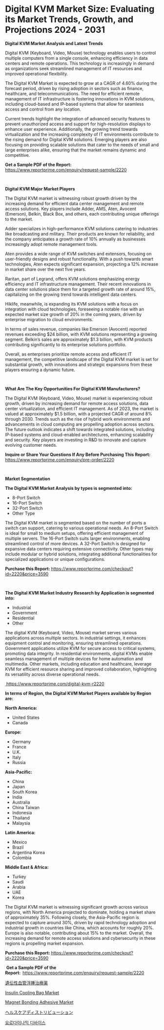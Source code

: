 <p><h1>Digital KVM Market Size: Evaluating its Market Trends, Growth, and Projections 2024 - 2031</h1></p><p><strong>Digital KVM Market Analysis and Latest Trends</strong></p>
<p><p>Digital KVM (Keyboard, Video, Mouse) technology enables users to control multiple computers from a single console, enhancing efficiency in data centers and remote operations. This technology is increasingly in demand as organizations seek streamlined management of IT resources and improved operational flexibility.</p><p>The Digital KVM Market is expected to grow at a CAGR of 4.60% during the forecast period, driven by rising adoption in sectors such as finance, healthcare, and telecommunications. The need for efficient remote management of IT infrastructure is fostering innovations in KVM solutions, including cloud-based and IP-based systems that allow for seamless access and control from any location.</p><p>Current trends highlight the integration of advanced security features to prevent unauthorized access and support for high-resolution displays to enhance user experience. Additionally, the growing trend towards virtualization and the increasing complexity of IT environments contribute to the rising demand for Digital KVM solutions. Emerging players are also focusing on providing scalable solutions that cater to the needs of small and large enterprises alike, ensuring that the market remains dynamic and competitive.</p></p>
<p><strong>Get a Sample PDF of the Report:&nbsp;</strong> <a href="https://www.reportprime.com/enquiry/request-sample/2220">https://www.reportprime.com/enquiry/request-sample/2220</a></p>
<p>&nbsp;</p>
<p><strong>Digital KVM Major Market Players</strong></p>
<p><p>The Digital KVM market is witnessing robust growth driven by the increasing demand for efficient data center management and remote access solutions. Key players include Adder, AMS, Aten, Avocent (Emerson), Belkin, Black Box, and others, each contributing unique offerings to the market.</p><p>Adder specializes in high-performance KVM solutions catering to industries like broadcasting and military. Their products are known for reliability, and the company anticipates a growth rate of 10% annually as businesses increasingly adopt remote management tools.</p><p>Aten provides a wide range of KVM switches and extensors, focusing on user-friendly designs and robust functionality. With a push towards smart technologies, Aten expects significant expansion, projecting a 12% increase in market share over the next five years.</p><p>Raritan, part of Legrand, offers KVM solutions emphasizing energy efficiency and IT infrastructure management. Their recent innovations in data center solutions place them for a targeted growth rate of around 15%, capitalizing on the growing trend towards intelligent data centers.</p><p>Hiklife, meanwhile, is expanding its KVM solutions with a focus on integration with cloud technologies, foreseeing a notable rise with an expected market size growth of 20% in the coming years, driven by enterprise migration to cloud environments.</p><p>In terms of sales revenue, companies like Emerson (Avocent) reported revenues exceeding $24 billion, with KVM solutions representing a growing segment. Belkin’s sales are approximately $1.3 billion, with KVM products contributing significantly to its enterprise solutions portfolio.</p><p>Overall, as enterprises prioritize remote access and efficient IT management, the competitive landscape of the Digital KVM market is set for substantial growth, with innovations and strategic expansions from these players ensuring a dynamic future.</p></p>
<p>&nbsp;</p>
<p><strong>What Are The Key Opportunities For Digital KVM Manufacturers?</strong></p>
<p><p>The Digital KVM (Keyboard, Video, Mouse) market is experiencing robust growth, driven by increasing demand for remote access solutions, data center virtualization, and efficient IT management. As of 2023, the market is valued at approximately $1.5 billion, with a projected CAGR of around 8% through 2030. Trends such as the rise of hybrid work environments and advancements in cloud computing are propelling adoption across sectors. The future outlook indicates a shift towards integrated solutions, including IP-based systems and cloud-enabled architectures, enhancing scalability and security. Key players are investing in R&D to innovate and capture evolving customer needs.</p></p>
<p><strong>Inquire or Share Your Questions If Any Before Purchasing This Report:</strong> <a href="https://www.reportprime.com/enquiry/pre-order/2220">https://www.reportprime.com/enquiry/pre-order/2220</a></p>
<p>&nbsp;</p>
<p><strong>Market Segmentation</strong></p>
<p><strong>The Digital KVM Market Analysis by types is segmented into:</strong></p>
<p><ul><li>8-Port Switch</li><li>16-Port Switch</li><li>32-Port Switch</li><li>Other Type</li></ul></p>
<p><p>The Digital KVM market is segmented based on the number of ports a switch can support, catering to various operational needs. An 8-Port Switch is ideal for small to medium setups, offering efficient management of multiple servers. The 16-Port Switch suits larger environments, enabling streamlined control of more devices. A 32-Port Switch is designed for expansive data centers requiring extensive connectivity. Other types may include modular or hybrid solutions, integrating additional functionalities for specialized applications or unique configurations.</p></p>
<p><strong>Purchase this Report:&nbsp;</strong><a href="https://www.reportprime.com/checkout?id=2220&price=3590">https://www.reportprime.com/checkout?id=2220&price=3590</a></p>
<p>&nbsp;</p>
<p><strong>The Digital KVM Market Industry Research by Application is segmented into:</strong></p>
<p><ul><li>Industrial</li><li>Government</li><li>Residential</li><li>Other</li></ul></p>
<p><p>The digital KVM (Keyboard, Video, Mouse) market serves various applications across multiple sectors. In industrial settings, it enhances equipment control and monitoring, ensuring streamlined operations. Government applications utilize KVM for secure access to critical systems, promoting data integrity. In residential environments, digital KVMs enable seamless management of multiple devices for home automation and multimedia. Other markets, including education and healthcare, leverage KVM for efficient resource sharing and improved collaboration, highlighting its versatility across diverse operational needs.</p></p>
<p><a href="https://www.reportprime.com/digital-kvm-r2220">&nbsp;https://www.reportprime.com/digital-kvm-r2220</a></p>
<p><strong>In terms of Region, the Digital KVM Market Players available by Region are:</strong></p>
<p>
    <p> <strong> North America: </strong>
        <ul>
            <li>United States</li>
            <li>Canada</li>
        </ul>
        </p> 
    <p> <strong> Europe: </strong>
        <ul>
            <li>Germany</li>
            <li>France</li>
            <li>U.K.</li>
            <li>Italy</li>
            <li>Russia</li>
        </ul>
        </p> 
    <p> <strong> Asia-Pacific: </strong>
        <ul>
            <li>China</li>
            <li>Japan</li>
            <li>South Korea</li>
            <li>India</li>
            <li>Australia</li>
            <li>China Taiwan</li>
            <li>Indonesia</li>
            <li>Thailand</li>
            <li>Malaysia</li>
        </ul>
        </p> 
    <p> <strong> Latin America: </strong>
        <ul>
            <li>Mexico</li>
            <li>Brazil</li>
            <li>Argentina Korea</li>
            <li>Colombia</li>
        </ul>
        </p> 
    <p> <strong> Middle East & Africa: </strong>
        <ul>
            <li>Turkey</li>
            <li>Saudi</li>
            <li>Arabia</li>
            <li>UAE</li>
            <li>Korea</li>
        </ul>
    </p>
    </p>
<p><p>The Digital KVM market is witnessing significant growth across various regions, with North America projected to dominate, holding a market share of approximately 35%. Following closely, the Asia-Pacific region is expected to capture around 30%, driven by rapid technology adoption and industrial growth in countries like China, which accounts for roughly 20%. Europe is also notable, contributing about 15% to the market. Overall, the increasing demand for remote access solutions and cybersecurity in these regions is propelling market expansion.</p></p>
<p><strong>Purchase this Report: </strong><a href="https://www.reportprime.com/checkout?id=2220&price=3590">https://www.reportprime.com/checkout?id=2220&price=3590</a></p>
<p>&nbsp;<strong>Get a Sample PDF of the Report:&nbsp;&nbsp;</strong><a href="https://www.reportprime.com/enquiry/request-sample/2220">https://www.reportprime.com/enquiry/request-sample/2220</a></p>
<p><strong></strong></p>
<p><p><a href="https://medium.com/@henriettemills1/%E9%81%BA%E4%BC%9D%E6%80%A7%E8%A1%80%E7%AE%A1%E6%80%A7%E6%B5%AE%E8%85%AB%E6%B2%BB%E7%99%82%E5%B8%82%E5%A0%B4%E3%81%AE%E8%A6%8F%E6%A8%A1%E3%81%A8%E3%82%B7%E3%82%A7%E3%82%A2%E5%88%86%E6%9E%90-%E6%88%90%E9%95%B7%E3%83%88%E3%83%AC%E3%83%B3%E3%83%89%E3%81%A8%E4%BA%88%E6%B8%AC-2024%E5%B9%B4-2031%E5%B9%B4-77689d323365">遺伝性血管浮腫治療薬</a></p><p><a href="https://www.linkedin.com/pulse/global-insulin-cooling-bag-market-status-2024-2031-forecast-jzune?trackingId=SW6fsI0GT7uyeeD4tRS0cQ%3D%3D">Insulin Cooling Bag Market</a></p><p><a href="https://issuu.com/reportprime-2/docs/magnet-bonding-adhesive-market-size_16eeb28b1b25db">Magnet Bonding Adhesive Market</a></p><p><a href="https://medium.com/@henriettemills1/%E3%82%B0%E3%83%AD%E3%83%BC%E3%83%90%E3%83%AB%E3%83%98%E3%83%AB%E3%82%B9%E3%82%B1%E3%82%A2%E6%B5%81%E9%80%9A%E5%B8%82%E5%A0%B4%E3%81%AE%E3%83%88%E3%83%AC%E3%83%B3%E3%83%89%E3%81%A8%E5%9C%B0%E5%9F%9F-%E3%82%BF%E3%82%A4%E3%83%97-%E5%8C%BB%E8%96%AC%E5%93%81%E6%B5%81%E9%80%9A%E3%82%B5%E3%83%BC%E3%83%93%E3%82%B9-%E5%8C%BB%E7%99%82%E6%A9%9F%E5%99%A8%E6%B5%81%E9%80%9A%E3%82%B5%E3%83%BC%E3%83%93%E3%82%B9-%E3%81%8A%E3%82%88%E3%81%B3%E7%94%A8%E9%80%94-%E5%B0%8F%E5%A3%B2%E8%96%AC%E5%B1%80-%E7%97%85%E9%99%A2%E8%96%AC%E5%B1%80-%E3%81%9D%E3%81%AE%E4%BB%96-%E3%81%AB%E3%82%88%E3%82%8B%E6%88%90%E9%95%B7%E6%A9%9F%E4%BC%9A%E3%81%AE%E8%A9%95%E4%BE%A1-607607af406f">ヘルスケアディストリビューション</a></p><p><a href="https://medium.com/@chungcameron76/%ED%98%81%EC%8B%A0%EC%9D%98-%EB%AF%B8%EB%9E%98-%EA%B8%80%EB%A1%9C%EB%B2%8C-%EC%9A%94%EC%97%AD%ED%95%99-%EA%B8%B0%EA%B8%B0-%EC%8B%9C%EC%9E%A5-%EC%84%B1%EC%9E%A5%EA%B3%BC-%EA%B8%B0%ED%9A%8C-2024-2031-eb02ebf170f7">요로다이나믹 디바이스</a></p></p>
